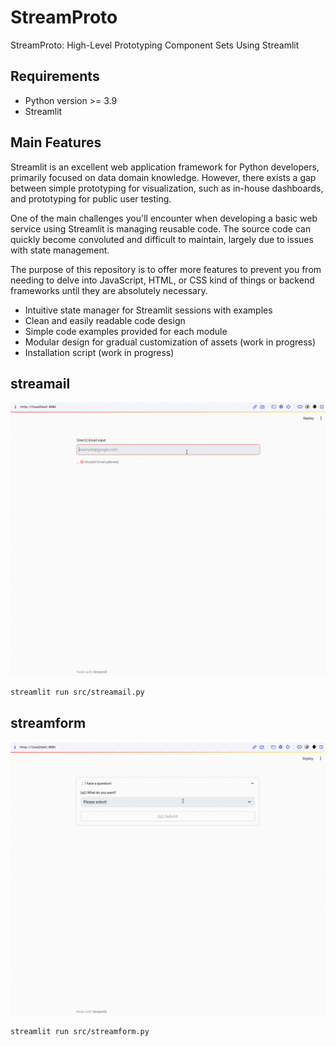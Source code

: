 # StreamProto

StreamProto: High-Level Prototyping Component Sets Using Streamlit

## Requirements

- Python version >= 3.9
- Streamlit

## Main Features

Streamlit is an excellent web application framework for Python developers, primarily focused on data domain knowledge. However, there exists a gap between simple prototyping for visualization, such as in-house dashboards, and prototyping for public user testing.

One of the main challenges you'll encounter when developing a basic web service using Streamlit is managing reusable code. The source code can quickly become convoluted and difficult to maintain, largely due to issues with state management.

The purpose of this repository is to offer more features to prevent you from needing to delve into JavaScript, HTML, or CSS kind of things or backend frameworks until they are absolutely necessary.

- Intuitive state manager for Streamlit sessions with examples
- Clean and easily readable code design
- Simple code examples provided for each module
- Modular design for gradual customization of assets (work in progress)
- Installation script (work in progress)

## streamail

![streamail](./docs/streamail-20f-200p.gif)

```bash
streamlit run src/streamail.py
```

## streamform

![streamform](./docs/streamform-20f-200p.gif)

```bash
streamlit run src/streamform.py
```
